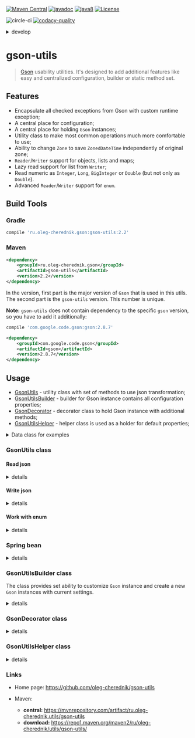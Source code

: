 [![Maven Central](https://maven-badges.herokuapp.com/maven-central/ru.oleg-cherednik.utils/gson-utils/badge.svg)](https://maven-badges.herokuapp.com/maven-central/ru.oleg-cherednik.utils/gson-utils)
[![javadoc](https://javadoc.io/badge2/ru.oleg-cherednik.utils/gson-utils/javadoc.svg)](https://javadoc.io/doc/ru.oleg-cherednik.utils/gson-utils)
[![java8](https://badgen.net/badge/java/8+/blue)](https://badgen.net/)
[![License](https://img.shields.io/badge/License-Apache%202.0-blue.svg)](http://www.apache.org/licenses/LICENSE-2.0.txt)

![circle-ci](https://circleci.com/gh/oleg-cherednik/gson-utils/tree/master.svg?style=shield)
[![codacy-quality](https://app.codacy.com/project/badge/Grade/ba0faab92b44432491376ee5d331a63e?branch=master)](https://app.codacy.com/gh/oleg-cherednik/gson-utils/dashboard?branch=master)

<details><summary>develop</summary>
<p>

[![circle-ci](https://circleci.com/gh/oleg-cherednik/gson-utils/tree/dev.svg?style=shield)](https://app.circleci.com/pipelines/github/oleg-cherednik/gson-utils)
[![codecov](https://codecov.io/gh/oleg-cherednik/gson-utils/branch/dev/graph/badge.svg?token=2wNFKJhR70)](https://codecov.io/gh/oleg-cherednik/gson-utils)
[![vulnerabilities](https://snyk.io/test/github/oleg-cherednik/gson-utils/badge.svg?targetFile=build.gradle)](https://snyk.io/test/github/oleg-cherednik/gson-utils?targetFile=build.gradle)
[![codacy-quality](https://app.codacy.com/project/badge/Grade/ba0faab92b44432491376ee5d331a63e?branch=dev)](https://app.codacy.com/gh/oleg-cherednik/gson-utils/dashboard?branch=dev)

</p>
</details>  

# gson-utils
> [Gson](https://github.com/google/gson) usability utilities. It's designed to
> add additional features like easy and centralized configuration, builder or static method set. 

## Features
*   Encapsulate all checked exceptions from Gson with custom runtime exception;
*   A central place for configuration;
*   A central place for holding `Gson` instances;
*   Utility class to make most common operations much more comfortable to use;
*   Ability to change `Zone` to save `ZonedDateTime` independently of original zone;
*   `Reader`/`Writer` support for objects, lists and maps;
*   Lazy read support for list from `Writer`;
*   Read numeric as `Integer`, `Long`, `BigInteger` or `Double` (but not only as `Double`).
*   Advanced `Reader`/`Writer` support for `enum`. 

## Build Tools

### Gradle

```groovy
compile 'ru.oleg-cherednik.gson:gson-utils:2.2'
```

### Maven

```xml
<dependency>
    <groupId>ru.oleg-cherednik.gson</groupId>
    <artifactId>gson-utils</artifactId>
    <version>2.2</version>
</dependency>
```                                                    

In the version, first part is the major version of `Gson` that is used in this utils.
The second part is the `gson-utils` version. This number is unique.

**Note:** `gson-utils` does not contain dependency to the specific `gson` version, so you have to
add it additionally:

```groovy
compile 'com.google.code.gson:gson:2.8.7'
```
```xml
<dependency>
    <groupId>com.google.code.gson</groupId>
    <artifactId>gson</artifactId>
    <version>2.8.7</version>
</dependency>
```

## Usage 

*   [GsonUtils](#gsonutils-class) - utility class with set of methods to use json transformation;
*   [GsonUtilsBuilder](#gsonutilsbulder-class) - builder for Gson instance contains all configuration properties;
*   [GsonDecorator](#gsondecorator-class) - decorator class to hold Gson instance with additional methods;
*   [GsonUtilsHelper](#gsonutilshelper-class) - helper class is used as a holder for default properties;

<details><summary>Data class for examples</summary>
<p>

```java   
package ru.olegcherednik.utils.gson.data;

public class Data {

    private int intVal;
    private String strVal;

    public Date() {}

    public Data(int intValue, String strValue) {
        this.intValue = intValue;
        this.strValue = strValue;
    }

    public int getIntValue() {
        return intValue;
    }

    public String getStrVal() {
        return strValue;
    }

}
```

</p>
</details>

### GsonUtils class

#### Read json

<details><summary>details</summary>
<p>

##### Read json string to a custom object type (but not a collection)

```java
public class Snippet {

    public static Data jsonStringToObj() {
        String json = """
                      {
                        "intVal": 666,
                        "strVal": "omen"
                      }
                      """;
        return GsonUtils.readValue(json, Data.class);
    }
}
```

##### Read json string to a list of custom object type

```java
public class Snippet {

    public static List<Data> jsonStringToList() {
        String json = """
                      [
                          {
                              "intVal" : 555,
                              "strVal" : "victory"
                          },
                          {
                              "intVal" : 666,
                              "strVal" : "omen"
                          }
                      ]
                      """;
        return GsonUtils.readList(json, Data.class);
    }        

}
```

##### Read json string to a map with string as keys and map or primitive types as values

```java
public class Snippet {

    public static Map<String, ?> jsonStringToMap() {
        String json = """
                      {
                          "victory" : {
                              "intVal" : 555,
                              "strVal" : "victory"
                          },
                          "omen" : {
                              "intVal" : 666,
                              "strVal" : "omen"
                          }
                      }
                      """;
        return GsonUtils.readMap(json);
    }
                 
}
```
**Note:** `Map` values have either primitive type or `Map` or `List`.

##### Read json string to a map with string as keys and given type as value

```java
public class Snippet {

    public static Map<String, Data> jsonStringToMap() {
        String json = """
                      {
                          "victory" : {
                              "intVal" : 555,
                              "strVal" : "victory"
                          },
                          "omen" : {
                              "intVal" : 666,
                              "strVal" : "omen"
                          }
                      }
                      """;
        return GsonUtils.readMap(json, Data.class);
    }
                 
}
```

##### Read json string to a map with given type for key and value

```java
public class Snippet {

    public static Map<Integer, Data> jsonStringToMap() {
        String json = """
                      {
                          "1" : {
                              "intVal" : 555,
                              "strVal" : "victory"
                          },
                          "2" : {
                              "intVal" : 666,
                              "strVal" : "omen"
                          }
                      }
                      """;
        return GsonUtils.readMap(json, Integer.class, Data.class);
    }
                 
}
```

##### Read json from a reader to a custom object type (but not a collection)

```json                        
{
    "intVal" : 666,
    "strVal" : "omen"
}
```
```java
public class Snippet {

    public static Data readJsonFromFileToObj(File file) {
        try (Reader in = new FileReader(file)) {
            return GsonUtils.readValue(in, Data.class);
        }
    }
                 
}
```

##### Read json from a reader eager to a list of custom object type
```json                        
[
    {
        "intVal" : 555,
        "strVal" : "victory"
    },
    {
        "intVal" : 666,
        "strVal" : "omen"
    }
]
```
```java
public class Snippet {

    public static List<Data> readJsonEdgerFromFileToList(File file) {
        try (Reader in = new FileReader(file)) {
            return GsonUtils.readList(in, Data.class);
        }
    }
                 
}
```

##### Read json from a reader lazy to a list of custom object type

```json                        
[
    {
        "intVal" : 555,
        "strVal" : "victory"
    },
    {
        "intVal" : 666,
        "strVal" : "omen"
    }
]
```
```java
public class Snippet {

    public static List<Data> readJsonLazyFromFileToList(File file) {
        try (Reader in = new FileReader(file)) {
            List<Data> res = new ArrayList<>();
            Iterator<Data> it = GsonUtils.readListLazy(in, Data.class);
            
            while (it.hasNext())
                res.add(it.next());
            
            return res;
        }
    }
                 
}
```
##### Read json from a reader to a map with string as keys and map or primitive types as a values

```json                        
{
    "victory" : {
        "intVal" : 555,
        "strVal" : "victory"
    },
    "omen" : {
        "intVal" : 666,
        "strVal" : "omen"
    }
}
```
```java
public class Snippet {

    public static Map<String, ?> readJsonFromFileToMap(File file) {
        try (Reader in = new FileReader(file)) {
            return GsonUtils.readMap(in);
        }
    }
   
}
```
**Note:** `map` values have either primitive type or `Map` or `List`.

##### Read json from a reader to a map with string as keys and given type as a value

```json                        
{
    "victory" : {
        "intVal" : 555,
        "strVal" : "victory"
    },
    "omen" : {
        "intVal" : 666,
        "strVal" : "omen"
    }
}
```
```java
public class Snippet {

    public static Map<String, Data> readJsonFromFileToMap(File file) {
        try (Reader in = new FileReader(file)) {
            return GsonUtils.readMap(in, Data.class);
        }
    }
                 
}
```

##### Read json from a reader to a map with Integer as keys and given type as a value

```json                        
{
    "1" : {
        "intVal" : 555,
        "strVal" : "victory"
    },
    "2" : {
        "intVal" : 666,
        "strVal" : "omen"
    }
}
```
```java
public class Snippet {

    public static Map<Integer, Data> readJsonFromFileToMap(File file) {
        try (Reader in = new FileReader(file)) {
            return GsonUtils.readMap(in, Integer.class, Data.class);
        }
    }
                 
}
```

</p>
</details>

#### Write json

<details><summary>details</summary>
<p>

##### Write a custom object to json string

```java
public class Snippet {

    public static String objToJsonString() {
        Data data = new Data(555, "victory");
        return GsonUtils.writeValue(data);
    }
                 
}
```
```json
{"intVal":555,"strVal":"victory"}
```

##### Write a list to json string

```java
public class Snippet {

    public static String listToJsonString() {
        List<Data> data = List.of(new Data(555, "victory"), new Data(666, "omen"));
        return GsonUtils.writeValue(map);
    }
                 
}
```
```json
[{"intVal":555,"strVal":"victory"},{"intVal":666,"strVal":"omen"}]
```

##### Write a map to json string

```java
public class Snippet {

    public static String mapToJsonString() {
        Map<String, Data> data = Map.of(
                "victory", new Data(555, "victory"),
                "omen", new Data(666, "omen"));
        return GsonUtils.writeValue(data);
    }
                 
}
```
```json
{"victory":{"intVal":555,"strVal":"victory"},"omen":{"intVal":666,"strVal":"omen"}}
```

##### Write any object to pretty print json string

```java
public class Snippet {

    public static String mapToPrettyPrintJsonString() {
        Map<String, Data> data = Map.of(
                "victory", new Data(555, "victory"),
                "omen", new Data(666, "omen"));
        return GsonUtils.prettyPrint().writeValue(data);
    }
   
}
```
```json
{
  "victory": {
    "intVal": 555,
    "strVal": "victory"
  },
  "omen": {
    "intVal": 666,
    "strVal": "omen"
  }
}
```

</p>
</details>

#### Work with enum

<details><summary>details</summary>
<p>

By default, `Gson` serializes or deserializes enums by the case-sensitive `name`.
It could give a problem as well as sometime it's better to change name of the
constant when serialize it into `json`.

To solve these issues, `GsonUtils` provides an interface `EnumId` with range of
method to serialize or deserialize enums. To use it, you have to declare your
enums according to the following snippet:

```java
public enum Auto implements EnumId {
    AUDI("audi"),
    BMW("bmw"),
    MERCEDES("mercedes");

    private final String id;

    Auto(String id) {
        this.id = id;
    }

    @Override
    public String getId() {
        return id;
    }

    @JsonCreator
    public static Auto parseId(String id) {
        return EnumId.parseId(Auto.class, id);
    }
}
```  

Where `@JsonCreator` is an *optional* annotation to mark a single method that
accepts exactly one string parameter to deserialize an enum constant.

That's it! You can use `gson-utils` methods as usual. 

</p>
</details>

### Spring bean

<details><summary>details</summary>
<p>

#### Create gson bean based on the default configuration

`GsonUtilsHelper` class contains *default gson configuration*. This configuration
can be used to create gson bean:

```java
@Configuration
public class AppConfig {

    @Bean
    public GsonDecorator gsonDecorator() {
        return GsonUtilsHelper.createGsonDecorator();
    }

}
```

#### Create gson bean based on the custom configuration

To customize gson configuration, a new instance of `GsonUtilsBuilder` should be
created and configured. Then this instance should be used to create `GsonDecorator`.

```java
@Configuration
public class AppConfig {

    @Bean
    public GsonUtilsBuilder gsonUtilsBuilder() {
        // customize Gson here
        return new GsonUtilsBuilder();
    }

    @Bean
    public GsonDecorator gsonDecorator(GsonUtilsBuilder gsonUtilsBuilder) {
        return GsonUtilsHelper.createGsonDecorator(gsonUtilsBuilder);
    }

}
```

### Using of gson bean

A new `GsonDecorator` should be used to work with json instead of using a `Gson` instance. 

```java
@Service
public class SpringBootService {

    @Autowired
    private GsonDecorator gson;

    public String toJson(Data data) {
        return gson.writeValue(data);
    }

    public Data fromJson(String json) {
        return gson.readValue(json, Data.class);
    }

}
```

</p>
</details>

### GsonUtilsBuilder class

The class provides set ability to customize `Gson` instance and create a new
`Gson` instances with current settings.

<details><summary>details</summary>
<p>

#### Use custom type adapter factory

Following snippet shows how to serialize `Date` to `UTC` time zone and format `"HH:mm:ss yyyy-MM-dd"`. 
You have to create a new instance of `GsonUtilsBuilder` and add custom implementation.

```java
public class Snippet {

    public static Gson createCustomGson() {
        UnaryOperator<ZoneId> zoneModifier = GsonUtilsBuilder.ZONE_MODIFIER_TO_UTC;
        DateTimeFormatter df = DateTimeFormatter.ofPattern("HH:mm:ss yyyy-MM-dd");
        TypeAdapter<Date> typeAdapter = new DateTypeAdapter(zoneModifier, dateTimeFormatter);
        GsonUtilsBuilder builder = new GsonUtilsBuilder().registerTypeAdapter(Data.class, typeAdapter);
        return builder.gson();
    }
   
}
```
</p>
</details>

### GsonDecorator class

<details><summary>details</summary>
<p>

</p>
</details>

### GsonUtilsHelper class

<details><summary>details</summary>
<p>

</p>
</details>

### Links

*   Home page: https://github.com/oleg-cherednik/gson-utils

*   Maven:
    *   **central:** https://mvnrepository.com/artifact/ru.oleg-cherednik.utils/gson-utils
    *   **download:** https://repo1.maven.org/maven2/ru/oleg-cherednik/utils/gson-utils/
   
